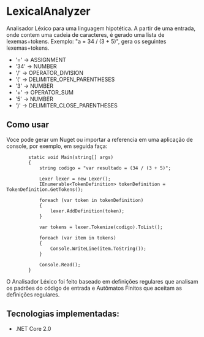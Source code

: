 # LexicalAnalyzer
Analisador Léxico para uma linguagem hipotética.
A partir de uma entrada, onde contem uma cadeia de caracteres, é gerado uma lista de lexemas+tokens.
Exemplo: "a = 34 / (3 + 5)", gera os seguintes lexemas+tokens.
- '=' → ASSIGNMENT
- '34' → NUMBER
- '/' → OPERATOR_DIVISION
- '(' → DELIMITER_OPEN_PARENTHESES
- '3' → NUMBER
- '+' → OPERATOR_SUM
- '5' → NUMBER
- ')' → DELIMITER_CLOSE_PARENTHESES

## Como usar
Voce pode gerar um Nuget ou importar a referencia em uma aplicação de console, por exemplo, em seguida faça:

```
        static void Main(string[] args)
        {
            string codigo = "var resultado = (34 / (3 + 5)";

            Lexer lexer = new Lexer();
            IEnumerable<TokenDefinition> tokenDefinition = TokenDefinition.GetTokens();

            foreach (var token in tokenDefinition)
            {
                lexer.AddDefinition(token);
            }

            var tokens = lexer.Tokenize(codigo).ToList();

            foreach (var item in tokens)
            {
                Console.WriteLine(item.ToString());
            }

            Console.Read();
        }
```

O Analisador Léxico foi feito baseado em definições regulares que analisam os padrões do código de entrada e Autômatos Finitos que aceitam as definições regulares.

## Tecnologias implementadas:

- .NET Core 2.0
